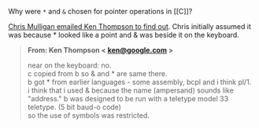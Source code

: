 Why were `*` and `&` chosen for pointer operations in [[C]]?

[Chris Mulligan emailed Ken Thompson to find out](https://softwareengineering.stackexchange.com/a/273268).  Chris initially assumed it was because \* looked like a point and & was beside it on the keyboard.

> **From: Ken Thompson < ken@google.com >**
> 
> near on the keyboard: no.  
> c copied from b so & and * are same there.  
> b got * from earlier languages - some assembly, bcpl and i think pl/1.  
> i think that i used & because the name (ampersand)  sounds like "address." b was designed to be run with  a teletype model 33 teletype. (5 bit baud-o code)  
> so the use of symbols was restricted.
